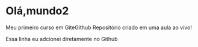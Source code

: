 # Olá,mundo2
 Meu primeiro curso em GiteGithub
Repositório criado em uma aula ao vivo!

Essa linha eu  adcionei diretamente no Github
